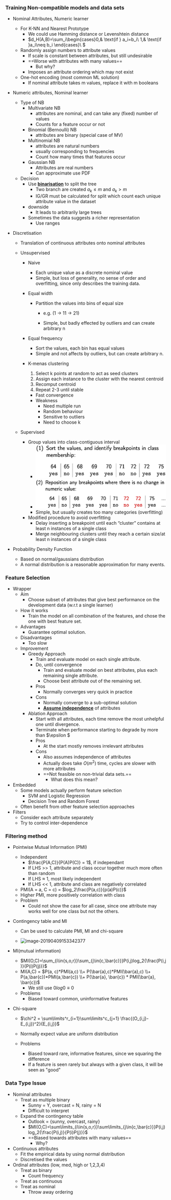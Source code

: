 ### Training Non-compatible models and data sets

- Nominal Attributes, Numeric learner
  - For K-NN and Nearest Prototype
    - We could use Hamming distance or Levenshtein distance
    - $d_H(A,B)=\sum_i\begin{cases}0,& \text{if } a_i=b_i\\     1,& \text{if }a_i\neq b_i \end{cases}\\ $
  - Randomly assign numbers to attribute values
    - If scale is constant between attributes, but still undesirable
    - ==Worse with attributes with many values==
      - But why?
    - Imposes an attribute ordering which may not exist
  - One-hot encoding (most common ML solution)
    - If nominal attribute takes m values, replace it with m booleans

- Numeric attributes, Nominal learner

  - Type of NB
    - Multivariate NB
      - attributes are nominal, and can take any (fixed) number of values
      - Counts for a feature occur or not
    - Binomial (Bernoulli) NB
      - attributes are binary (special case of MV)
    - Multinomial NB
      - attributes are natural numbers
      - usually corresponding to frequencies
      - Count how many times that features occur
    - Gaussian NB
      - Attributes are real numbers
      - Can approximate use PDF
  - Decision
    - Use **<u>binarisation</u>** to split the tree
      - Two branch are created $a_k \leq m \text{ and }a_k>m$
      - IG/GR must be calculated for split which count each unique attribute value in the dataset
    - downside
      - It leads to arbitrarily large trees
    - Sometimes the data suggests a richer representation
      - Use ranges

- Discretisation

  - Translation of continuous attributes onto nominal attributes

  - Unsupervised

    - Naive

      - Each unique value as a discrete nominal value
      - Simple, but loss of generality, no sense of order and overfitting, since only describes the training data.

    - Equal width

      - Partition the values into bins of equal size

        - e.g. (1 $\to$ 11 $\to$ 21)

        - Simple, but badly effected by outliers and can create arbitrary n

    - Equal frequency

      - Sort the values, each bin has equal values
      - Simple and not affects by outliers, but can create arbitrary n.

    - K-menas clustering

      1. Select k points at random to act as seed clusters
      2. Assign each instance to the cluster with the nearest centroid
      3. Recomput centroid
      4. Repeat 2-3 until stable

      - Fast convergence
      - Weakness
        - Need multiple run
        - Random behaviour
        - Sensitive to outliers
        - Need to choose k

  - Supervised

    - Group values into class-contiguous interval
      - ![image-20190614180000891](assets/image-20190614180000891.png)
      - ![image-20190614180016897](assets/image-20190614180016897.png)
      - Simple, but usually creates too many categories (overfitting)
    - Modified procedure to avoid overfitting
      - Delay inserting a breakpoint until each “cluster” contains at least n instances of a single class
      - Merge neighbouring clusters until they reach a certain size/at least n instances of a single class

- Probability Density Function

  - Based on normal/gaussians distribution
  - A normal distribution is a reasonable approximation for many events.



### Feature Selection

- Wrapper
  - Aim
    - Choose subset of attributes that give best performance on the development data (w.r.t a single learner)
  - How it works
    - Train the model on all combination of the features, and chose the one with best feature set.
  - Advantages
    - Guarantee optimal solution.
  - Disadvantages
    - Too slow
  - Improvement
    - Greedy Approach
      - Train and evaluate model on each single attribute.
      - Do, until convergence
        - Train and evaluate model on best attributes, plus each remaining single attribute.
        - Choose best attribute out of the remaining set.
      - Pros
        - Normally converges very quick in practice
      - Cons
        - Normally converge to a sub-optimal solution
        - **<u>Assume independence</u>** of attributes
    - Ablation Approach
      - Start with all attributes, each time remove the most unhelpful one until divergence.
      - Terminate when performance starting to degrade by more than $\epsilon $
      - Pros
        - At the start mostly removes irrelevant attributes
      - Cons
        - Also assumes independence of attributes
        - Actually does take $O(m^2)$ time, cycles are slower with more attributes
        - ==Not feasible on non-trivial data sets.==
          - What does this mean?
- Embedded
  - Some models actually perform feature selection
    - SVM and Logistic Regression
    - Decision Tree and Random Forest
  - Often benefit from other feature selection approaches
- Filters
  - Consider each attribute separately
  - Try to control inter-dependence



### Filtering method

- Pointwise Mutual Information (PMI)

  - Independent
    - $\frac{P(A,C)}{P(A)P(C)} = 1$, if independant
    - If LHS >> 1, attribute and class occur together much more often than random
    - If LHS $\approx$ 1, most likely independent
    - If LHS << 1,  attribute and class are negatively correlated
  - PMI(A = a, C = c) = $log_2\frac{P(a,c)}{p(a)P(c)}$ 
  - Higher PMI, more positively correlation with class
  - Problem
    - Could not show the case for all case, since one attribute may works well for one class but not the others.

- Contingency table and MI

  - Can be used to calculate PMI, MI and chi-square

  - ![image-20190409153342377](assets/image-20190409153342377.png)

    

- MI(mutual information)

  - $MI(O,C)=\sum_{i\in{s,o,r}}\sum_{j\in{c,\bar{c}}}P(i,j)log_2{\frac{P(i,j)}{P(i)P(j)}}$
  - MI(A,C) = $P(a, c)*PMI(a,c) \\+ P(\bar{a},c)*PMI(\bar{a},c) \\+ P(a,\bar{c})*PMI(a,\bar{c}) \\+ P(\bar{a}, \bar{c}) * PMI(\bar{a}, \bar{c})$ 
    - We still use $0log0 \equiv 0$
  - Problems
    - Biased toward common, uninformative features

- Chi-square

  - $\chi^2 = \sum\limits^r_{i=1}\sum\limits^c_{j=1} \frac{(O_{i,j}-E_{i,j})^2}{E_{i,j}}$

  - Normally expect value are uniform distribution

  - Problems

    - Biased toward rare, informative features, since we squaring the difference
    - If a feature is seen rarely but always with a given class, it will be seen as "good"

    

### Data Type Issue

- Nominal attributes
  - Treat as multiple binary
    - Sunny = Y, overcast = N, rainy = N
    - Difficult to interpret
  - Expand the contingency table
    - Outlook = {sunny, overcast, rainy}
    - $MI(O,C)=\sum\limits_{i\in{s,o,r}}\sum\limits_{j\in{c,\bar{c}}}P(i,j)log_2{\frac{P(i,j)}{P(i)P(j)}}$
    - ==Biased towards attributes with many values== 
      - Why?
- Continuous attributes
  - Fit the empirical data by using normal distribution
  - Discretised the values
- Ordinal attributes (low, med, high or 1,2,3,4)
  - Treat as binary
    - Count frequency
  - Treat as continuous
  - Treat as nominal
    - Throw away ordering